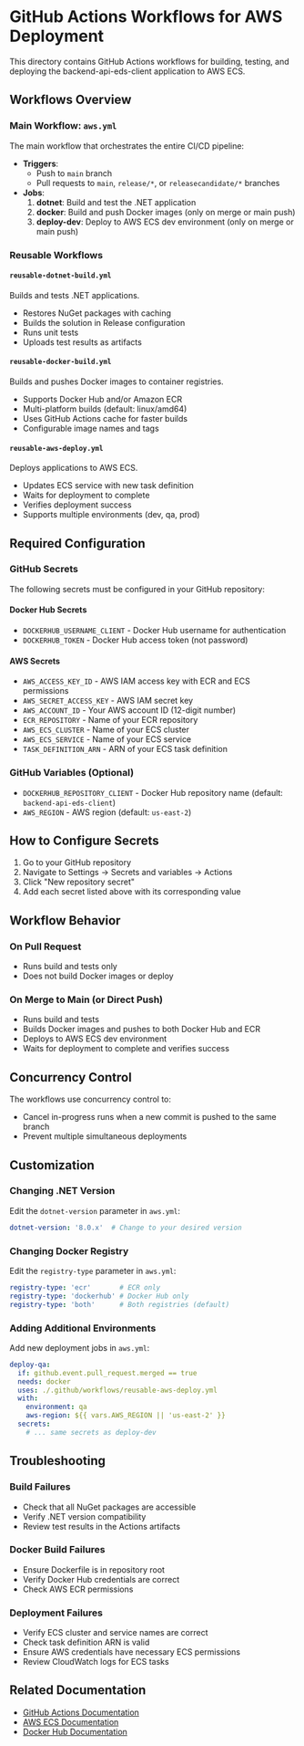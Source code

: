 # GitHub Actions Workflows for AWS Deployment

This directory contains GitHub Actions workflows for building, testing, and deploying the backend-api-eds-client application to AWS ECS.

## Workflows Overview

### Main Workflow: `aws.yml`
The main workflow that orchestrates the entire CI/CD pipeline:
- **Triggers**: 
  - Push to `main` branch
  - Pull requests to `main`, `release/*`, or `releasecandidate/*` branches
- **Jobs**:
  1. **dotnet**: Build and test the .NET application
  2. **docker**: Build and push Docker images (only on merge or main push)
  3. **deploy-dev**: Deploy to AWS ECS dev environment (only on merge or main push)

### Reusable Workflows

#### `reusable-dotnet-build.yml`
Builds and tests .NET applications.
- Restores NuGet packages with caching
- Builds the solution in Release configuration
- Runs unit tests
- Uploads test results as artifacts

#### `reusable-docker-build.yml`
Builds and pushes Docker images to container registries.
- Supports Docker Hub and/or Amazon ECR
- Multi-platform builds (default: linux/amd64)
- Uses GitHub Actions cache for faster builds
- Configurable image names and tags

#### `reusable-aws-deploy.yml`
Deploys applications to AWS ECS.
- Updates ECS service with new task definition
- Waits for deployment to complete
- Verifies deployment success
- Supports multiple environments (dev, qa, prod)

## Required Configuration

### GitHub Secrets

The following secrets must be configured in your GitHub repository:

#### Docker Hub Secrets
- `DOCKERHUB_USERNAME_CLIENT` - Docker Hub username for authentication
- `DOCKERHUB_TOKEN` - Docker Hub access token (not password)

#### AWS Secrets
- `AWS_ACCESS_KEY_ID` - AWS IAM access key with ECR and ECS permissions
- `AWS_SECRET_ACCESS_KEY` - AWS IAM secret key
- `AWS_ACCOUNT_ID` - Your AWS account ID (12-digit number)
- `ECR_REPOSITORY` - Name of your ECR repository
- `AWS_ECS_CLUSTER` - Name of your ECS cluster
- `AWS_ECS_SERVICE` - Name of your ECS service
- `TASK_DEFINITION_ARN` - ARN of your ECS task definition

### GitHub Variables (Optional)

- `DOCKERHUB_REPOSITORY_CLIENT` - Docker Hub repository name (default: `backend-api-eds-client`)
- `AWS_REGION` - AWS region (default: `us-east-2`)

## How to Configure Secrets

1. Go to your GitHub repository
2. Navigate to Settings → Secrets and variables → Actions
3. Click "New repository secret"
4. Add each secret listed above with its corresponding value

## Workflow Behavior

### On Pull Request
- Runs build and tests only
- Does not build Docker images or deploy

### On Merge to Main (or Direct Push)
- Runs build and tests
- Builds Docker images and pushes to both Docker Hub and ECR
- Deploys to AWS ECS dev environment
- Waits for deployment to complete and verifies success

## Concurrency Control

The workflows use concurrency control to:
- Cancel in-progress runs when a new commit is pushed to the same branch
- Prevent multiple simultaneous deployments

## Customization

### Changing .NET Version
Edit the `dotnet-version` parameter in `aws.yml`:
```yaml
dotnet-version: '8.0.x'  # Change to your desired version
```

### Changing Docker Registry
Edit the `registry-type` parameter in `aws.yml`:
```yaml
registry-type: 'ecr'       # ECR only
registry-type: 'dockerhub' # Docker Hub only
registry-type: 'both'      # Both registries (default)
```

### Adding Additional Environments
Add new deployment jobs in `aws.yml`:
```yaml
deploy-qa:
  if: github.event.pull_request.merged == true
  needs: docker
  uses: ./.github/workflows/reusable-aws-deploy.yml
  with:
    environment: qa
    aws-region: ${{ vars.AWS_REGION || 'us-east-2' }}
  secrets:
    # ... same secrets as deploy-dev
```

## Troubleshooting

### Build Failures
- Check that all NuGet packages are accessible
- Verify .NET version compatibility
- Review test results in the Actions artifacts

### Docker Build Failures
- Ensure Dockerfile is in repository root
- Verify Docker Hub credentials are correct
- Check AWS ECR permissions

### Deployment Failures
- Verify ECS cluster and service names are correct
- Check task definition ARN is valid
- Ensure AWS credentials have necessary ECS permissions
- Review CloudWatch logs for ECS tasks

## Related Documentation

- [GitHub Actions Documentation](https://docs.github.com/en/actions)
- [AWS ECS Documentation](https://docs.aws.amazon.com/ecs/)
- [Docker Hub Documentation](https://docs.docker.com/docker-hub/)
